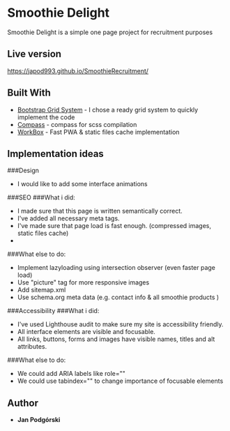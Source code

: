 # Smoothie Delight

Smoothie Delight is a simple one page project for recruitment purposes

## Live version

https://japod993.github.io/SmoothieRecruitment/

## Built With

* [Bootstrap Grid System](https://getbootstrap.com/) - I chose a ready grid system to quickly implement the code
* [Compass](http://compass-style.org/) - compass for scss compilation
* [WorkBox](https://developers.google.com/web/tools/workbox/) - Fast PWA & static files cache implementation

## Implementation ideas

###Design
* I would like to add some interface animations

###SEO
###What i did:
* I made sure that this page is written semantically correct.
* I've added all necessary meta tags.
* I've made sure that page load is fast enough. (compressed images, static files cache)
* 
###What else to do:
* Implement lazyloading using intersection observer (even faster page load)
* Use "picture" tag for more responsive images
* Add sitemap.xml
* Use schema.org meta data (e.g. contact info & all smoothie products )

###Accessibility
###What i did:
* I've used Lighthouse audit to make sure my site is accessibility friendly.
* All interface elements are visible and focusable.
* All links, buttons, forms and images have visible names, titles and alt attributes.

###What else to do:
* We could add ARIA labels like role="" 
* We could use tabindex="" to change importance of focusable elements

## Author

* **Jan Podgórski**